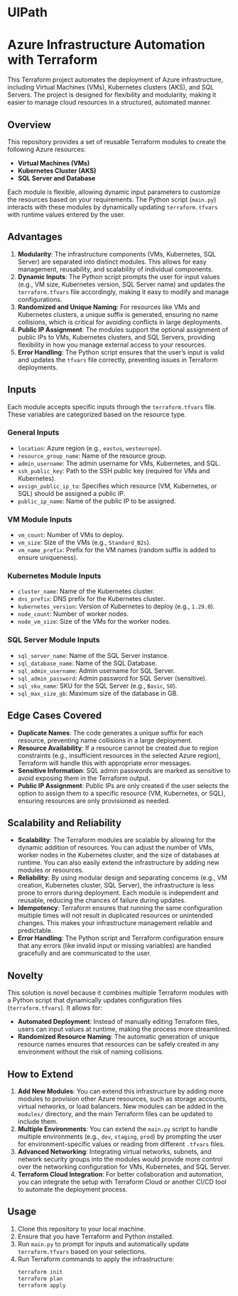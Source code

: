 # UIPath

# Azure Infrastructure Automation with Terraform

This Terraform project automates the deployment of Azure infrastructure, including Virtual Machines (VMs), Kubernetes clusters (AKS), and SQL Servers. The project is designed for flexibility and modularity, making it easier to manage cloud resources in a structured, automated manner.

## Overview

This repository provides a set of reusable Terraform modules to create the following Azure resources:

- **Virtual Machines (VMs)**
- **Kubernetes Cluster (AKS)**
- **SQL Server and Database**

Each module is flexible, allowing dynamic input parameters to customize the resources based on your requirements. The Python script (`main.py`) interacts with these modules by dynamically updating `terraform.tfvars` with runtime values entered by the user.

## Advantages

1. **Modularity**: The infrastructure components (VMs, Kubernetes, SQL Server) are separated into distinct modules. This allows for easy management, reusability, and scalability of individual components.
2. **Dynamic Inputs**: The Python script prompts the user for input values (e.g., VM size, Kubernetes version, SQL Server name) and updates the `terraform.tfvars` file accordingly, making it easy to modify and manage configurations.
3. **Randomized and Unique Naming**: For resources like VMs and Kubernetes clusters, a unique suffix is generated, ensuring no name collisions, which is critical for avoiding conflicts in large deployments.
4. **Public IP Assignment**: The modules support the optional assignment of public IPs to VMs, Kubernetes clusters, and SQL Servers, providing flexibility in how you manage external access to your resources.
5. **Error Handling**: The Python script ensures that the user’s input is valid and updates the `tfvars` file correctly, preventing issues in Terraform deployments.

## Inputs

Each module accepts specific inputs through the `terraform.tfvars` file. These variables are categorized based on the resource type.

### General Inputs

- `location`: Azure region (e.g., `eastus`, `westeurope`).
- `resource_group_name`: Name of the resource group.
- `admin_username`: The admin username for VMs, Kubernetes, and SQL.
- `ssh_public_key`: Path to the SSH public key (required for VMs and Kubernetes).
- `assign_public_ip_to`: Specifies which resource (VM, Kubernetes, or SQL) should be assigned a public IP.
- `public_ip_name`: Name of the public IP to be assigned.

### VM Module Inputs

- `vm_count`: Number of VMs to deploy.
- `vm_size`: Size of the VMs (e.g., `Standard_B2s`).
- `vm_name_prefix`: Prefix for the VM names (random suffix is added to ensure uniqueness).

### Kubernetes Module Inputs

- `cluster_name`: Name of the Kubernetes cluster.
- `dns_prefix`: DNS prefix for the Kubernetes cluster.
- `kubernetes_version`: Version of Kubernetes to deploy (e.g., `1.29.0`).
- `node_count`: Number of worker nodes.
- `node_vm_size`: Size of the VMs for the worker nodes.

### SQL Server Module Inputs

- `sql_server_name`: Name of the SQL Server instance.
- `sql_database_name`: Name of the SQL Database.
- `sql_admin_username`: Admin username for SQL Server.
- `sql_admin_password`: Admin password for SQL Server (sensitive).
- `sql_sku_name`: SKU for the SQL Server (e.g., `Basic`, `S0`).
- `sql_max_size_gb`: Maximum size of the database in GB.

## Edge Cases Covered

- **Duplicate Names**: The code generates a unique suffix for each resource, preventing name collisions in a large deployment.
- **Resource Availability**: If a resource cannot be created due to region constraints (e.g., insufficient resources in the selected Azure region), Terraform will handle this with appropriate error messages.
- **Sensitive Information**: SQL admin passwords are marked as sensitive to avoid exposing them in the Terraform output.
- **Public IP Assignment**: Public IPs are only created if the user selects the option to assign them to a specific resource (VM, Kubernetes, or SQL), ensuring resources are only provisioned as needed.

## Scalability and Reliability

- **Scalability**: The Terraform modules are scalable by allowing for the dynamic addition of resources. You can adjust the number of VMs, worker nodes in the Kubernetes cluster, and the size of databases at runtime. You can also easily extend the infrastructure by adding new modules or resources.
- **Reliability**: By using modular design and separating concerns (e.g., VM creation, Kubernetes cluster, SQL Server), the infrastructure is less prone to errors during deployment. Each module is independent and reusable, reducing the chances of failure during updates.
- **Idempotency**: Terraform ensures that running the same configuration multiple times will not result in duplicated resources or unintended changes. This makes your infrastructure management reliable and predictable.
- **Error Handling**: The Python script and Terraform configuration ensure that any errors (like invalid input or missing variables) are handled gracefully and are communicated to the user.

## Novelty

This solution is novel because it combines multiple Terraform modules with a Python script that dynamically updates configuration files (`terraform.tfvars`). It allows for:

- **Automated Deployment**: Instead of manually editing Terraform files, users can input values at runtime, making the process more streamlined.
- **Randomized Resource Naming**: The automatic generation of unique resource names ensures that resources can be safely created in any environment without the risk of naming collisions.

## How to Extend

1. **Add New Modules**: You can extend this infrastructure by adding more modules to provision other Azure resources, such as storage accounts, virtual networks, or load balancers. New modules can be added in the `modules/` directory, and the main Terraform files can be updated to include them.
2. **Multiple Environments**: You can extend the `main.py` script to handle multiple environments (e.g., `dev`, `staging`, `prod`) by prompting the user for environment-specific values or reading from different `.tfvars` files.
3. **Advanced Networking**: Integrating virtual networks, subnets, and network security groups into the modules would provide more control over the networking configuration for VMs, Kubernetes, and SQL Server.
4. **Terraform Cloud Integration**: For better collaboration and automation, you can integrate the setup with Terraform Cloud or another CI/CD tool to automate the deployment process.

## Usage

1. Clone this repository to your local machine.
2. Ensure that you have Terraform and Python installed.
3. Run `main.py` to prompt for inputs and automatically update `terraform.tfvars` based on your selections.
4. Run Terraform commands to apply the infrastructure:
   ```bash
   terraform init
   terraform plan
   terraform apply
